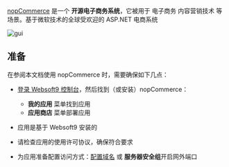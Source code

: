 [nopCommerce](https://www.nopcommerce.com/) 是一个 **开源电子商务系统**，它被用于 电子商务 内容营销技术  等场景。基于微软技术的全球受欢迎的 ASP.NET 电商系统


![gui](https://libs.websoft9.com/Websoft9/DocsPicture/en/nopcommerce/nopcommerce-devices.png)


## 准备

在参阅本文档使用 nopCommerce 时，需要确保如下几点：

- [登录 Websoft9 控制台](./login-console)，然后找到（或安装）nopCommerce：
  - **我的应用** 菜单找到应用 
  - **应用商店** 菜单部署应用

- 应用是基于 Websoft9 安装的

- 请检查应用的使用许可协议，确保符合要求


- 为应用准备配置访问方式：[配置域名](./domain-set) 或 **服务器安全组**开启网外端口